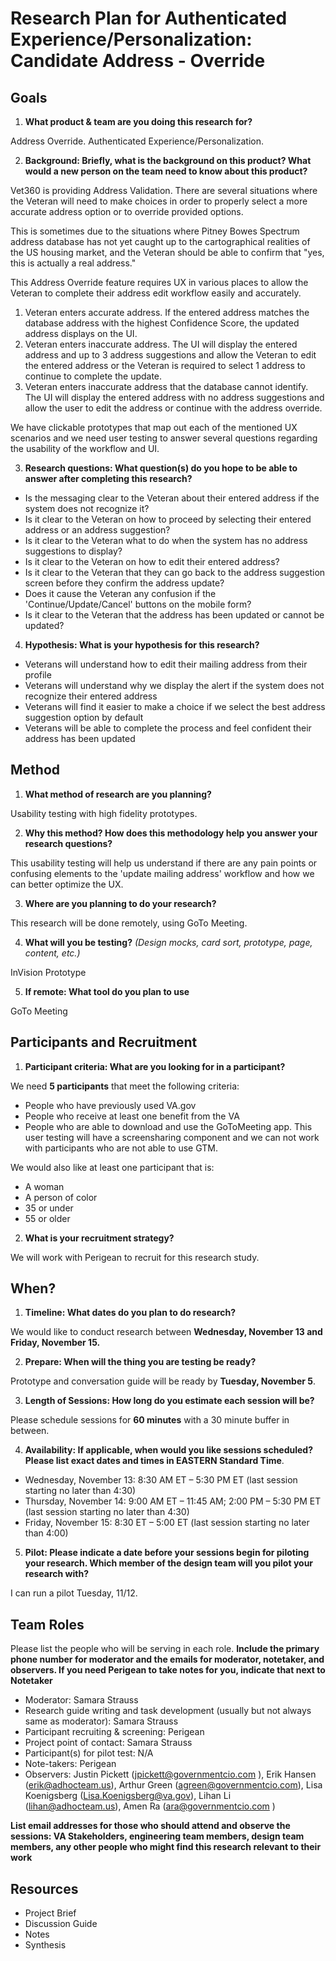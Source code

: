 # Research Plan for Authenticated Experience/Personalization: Candidate Address - Override

## Goals
1.  **What product & team are you doing this research for?**

Address Override.  Authenticated Experience/Personalization.

2.  **Background: Briefly, what is the background on this product? What would a new person on the team need to know about this product?**

Vet360 is providing Address Validation.  There are several situations where the Veteran will need to make choices in order to properly select a more accurate address option or to override provided options.

This is sometimes due to the situations where Pitney Bowes Spectrum address database has not yet caught up to the cartographical realities of the US housing market,  and the Veteran should be able to confirm that "yes, this is actually a real address."

This Address Override feature requires UX in various places to allow the Veteran to complete their address edit workflow easily and accurately.
  1. Veteran enters accurate address.  If the entered address matches the database address with the highest Confidence Score, the updated address displays on the UI.
  2.  Veteran enters inaccurate address.  The UI will display the entered address and up to 3 address suggestions and allow the Veteran to edit the entered address or the Veteran is required to select 1 address to continue to complete the update.
  3.  Veteran enters inaccurate address that the database cannot identify.  The UI will display the entered address with no address suggestions and allow the user to edit the address or continue with the address override.
  
  We have clickable prototypes that map out each of the mentioned UX scenarios and we need user testing to answer several questions regarding the usability of the workflow and UI.

3.  **Research questions: What question(s) do you hope to be able to answer after completing this research?** 

- Is the messaging clear to the Veteran about their entered address if the system does not recognize it?
- Is it clear to the Veteran on how to proceed by selecting their entered address or an address suggestion?
- Is it clear to the Veteran what to do when the system has no address suggestions to display?
- Is it clear to the Veteran on how to edit their entered address?
- Is it clear to the Veteran that they can go back to the address suggestion screen before they confirm the address update?
- Does it cause the Veteran any confusion if the 'Continue/Update/Cancel' buttons on the mobile form?
- Is it clear to the Veteran that the address has been updated or cannot be updated?

4.  **Hypothesis: What is your hypothesis for this research?**

- Veterans will understand how to edit their mailing address from their profile
- Veterans will understand why we display the alert if the system does not recognize their entered address
- Veterans will find it easier to make a choice if we select the best address suggestion option by default
- Veterans will be able to complete the process and feel confident their address has been updated


## Method
1.	**What method of research are you planning?** 
  
Usability testing with high fidelity prototypes. 
  
2.	**Why this method? How does this methodology help you answer your research questions?**

This usability testing will help us understand if there are any pain points or confusing elements to the 'update mailing address' workflow and how we can better optimize the UX.

3.	**Where are you planning to do your research?**

This research will be done remotely, using GoTo Meeting.

4.	**What will you be testing?** *(Design mocks, card sort, prototype, page, content, etc.)* 

InVision Prototype

5.  **If remote: What tool do you plan to use**

GoTo Meeting

## Participants and Recruitment
1.	**Participant criteria: What are you looking for in a participant?**

We need **5 participants** that meet the following criteria:

- People who have previously used VA.gov
- People who receive at least one benefit from the VA
- People who are able to download and use the GoToMeeting app. This user testing will have a screensharing component and we can not work with participants who are not able to use GTM.

We would also like at least one participant that is:
- A woman
- A person of color
- 35 or under
- 55 or older

2.	**What is your recruitment strategy?** 

We will work with Perigean to recruit for this research study.

## When? 

1.	**Timeline: What dates do you plan to do research?** 

We would like to conduct research between **Wednesday, November 13 and Friday, November 15.**

2.	**Prepare: When will the thing you are testing be ready?**

Prototype and conversation guide will be ready by **Tuesday, November 5**.

3. **Length of Sessions: How long do you estimate each session will be?** 

Please schedule sessions for **60 minutes** with a 30 minute buffer in between.

4.	**Availability: If applicable, when would you like sessions scheduled?** **Please list exact dates and times in EASTERN Standard Time**. 

- Wednesday, November 13: 8:30 AM ET – 5:30 PM ET (last session starting no later than 4:30)
- Thursday, November 14: 9:00 AM ET – 11:45 AM; 2:00 PM – 5:30 PM ET (last session starting no later than 4:30)
- Friday, November 15: 8:30 ET – 5:00 ET (last session starting no later than 4:00)

5.	**Pilot: Please indicate a date before your sessions begin for piloting your research. Which member of the design team will you pilot your research with?**

I can run a pilot Tuesday, 11/12.

## Team Roles

Please list the people who will be serving in each role. **Include the primary phone number for moderator and the emails for moderator, notetaker, and observers. If you need Perigean to take notes for you, indicate that next to Notetaker** 
- Moderator: Samara Strauss
- Research guide writing and task development (usually but not always same as moderator): Samara Strauss
- Participant recruiting & screening: Perigean
- Project point of contact: Samara Strauss
- Participant(s) for pilot test: N/A
- Note-takers: Perigean
- Observers: Justin Pickett (jpickett@governmentcio.com ), Erik Hansen (erik@adhocteam.us), Arthur Green (agreen@governmentcio.com), Lisa Koenigsberg (Lisa.Koenigsberg@va.gov), Lihan Li (lihan@adhocteam.us), Amen Ra (ara@governmentcio.com )

**List email addresses for those who should attend and observe the sessions: VA Stakeholders, engineering team members, design team members, any other people who might find this research relevant to their work**

## Resources
- Project Brief
- Discussion Guide
- Notes
- Synthesis
